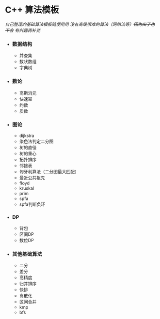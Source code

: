 # C++ 算法模板

*自己整理的基础算法模板随便用用*
*没有高级很难的算法（网络流等）~~因为出了也不会~~*
*有兴趣再补充*

- ### 数据结构
    - 并查集
    - 数状数组
    - 字典树
- ### 数论
    - 高斯消元
    - 快速幂
    - 约数
    - 质数
- ### 图论
    - dijkstra
    - 染色法判定二分图
    - 树的直径
    - 树的重心
    - 拓扑排序
    - 邻接表
    - 匈牙利算法（二分图最大匹配）
    - 最近公共祖先
    - floyd
    - kruskal
    - prim
    - spfa
    - spfa判断负环
- ### DP
    - 背包
    - 区间DP
    - 数位DP
- ### 其他基础算法
    - 二分
    - 差分
    - 高精度
    - 归并排序
    - 快排
    - 离散化
    - 区间合并
    - kmp
    - bfs
